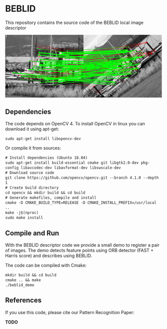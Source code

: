 # BEBLID
This repository contains the source code of the BEBLID local image descriptor


![BEBLID Matching Result](imgs/inliners_img.jpg)

## Dependencies

The code depends on OpenCV 4. To install OpenCV in linux you can download it using apt-get:

```shell script
sudo apt-get install libopencv-dev
```

Or compile it from sources:

```shell script
# Install dependencies (Ubunto 18.04)
sudo apt-get install build-essential cmake git libgtk2.0-dev pkg-config libavcodec-dev libavformat-dev libswscale-dev
# Download source code
git clone https://github.com/opencv/opencv.git --branch 4.1.0 --depth 1
# Create build directory
cd opencv && mkdir build && cd build
# Generate makefiles, compile and install
cmake -D CMAKE_BUILD_TYPE=RELEASE -D CMAKE_INSTALL_PREFIX=/usr/local ..
make -j$(nproc)
sudo make install
```

## Compile and Run

With the BEBLID descriptor code we provide a small demo to register a pair of images. 
The demo detects feature points using ORB detector (FAST + Harris score) and describes using BEBLID. 

The code can be compiled with Cmake:

```shell script
mkdir build && cd build
cmake .. && make
./beblid_demo
```

## References

If you use this code, please cite our Pattern Recognition Paper:

**TODO**